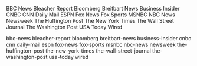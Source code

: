 BBC News
Bleacher Report
Bloomberg
Breitbart News
Business Insider
CNBC
CNN
Daily Mail
ESPN
Fox News
Fox Sports
MSNBC
NBC News
Newsweek
The Huffington Post
The New York Times
The Wall Street Journal
The Washington Post
USA Today
Wired

bbc-news
bleacher-report
bloomberg
breitbart-news
business-insider
cnbc
cnn
daily-mail
espn
fox-news
fox-sports
msnbc
nbc-news
newsweek
the-huffington-post
the-new-york-times
the-wall-street-journal
the-washington-post
usa-today
wired




























